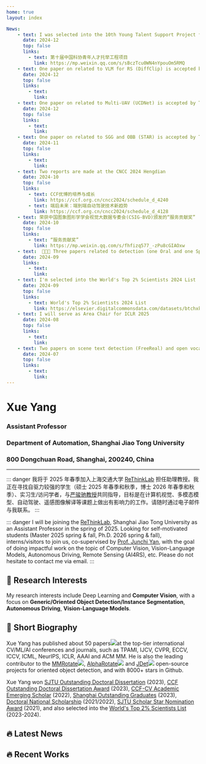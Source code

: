 ```yaml
---
home: true
layout: index

News:
    - text: I was selected into the 10th Young Talent Support Project funded by CAST
      date: 2024-12
      top: false
      links: 
        - text: 第十届中国科协青年人才托举工程项目
          link: https://mp.weixin.qq.com/s/sBczTcu0WN4nYpouOm5RMQ
    - text: One paper on related to VLM for RS (DiffClip) is accepted by AAAI 2025
      date: 2024-12
      top: false
      links: 
        - text: 
          link:
    - text: One paper on related to Multi-UAV (UCDNet) is accepted by TGRS
      date: 2024-12
      top: false
      links: 
        - text: 
          link:  
    - text: One paper on related to SGG and OBB (STAR) is accepted by TPAMI
      date: 2024-11
      top: false
      links: 
        - text: 
          link:
    - text: Two reports are made at the CNCC 2024 Hengdian
      date: 2024-10
      top: false
      links: 
        - text: CCF优博的培养与成长
          link: https://ccf.org.cn/cncc2024/schedule_d_4240
        - text: 端启未来：端到端自动驾驶技术新趋势
          link: https://ccf.org.cn/cncc2024/schedule_d_4128
    - text: 荣获中国图象图形学学会视觉大数据专委会(CSIG-BVD)颁发的“服务贡献奖”
      date: 2024-10
      top: false
      links:
        - text: “服务贡献奖”
          link: https://mp.weixin.qq.com/s/fhfizq577_-zPu8cGIAOxw
    - text:  🎉🎉🎉 Three papers related to detection (one Oral and one Spotlight) are accepted by NeurIPS 2024
      date: 2024-09
      links:
        - text:
          link:
    - text: I'm selected into the World's Top 2% Scientists 2024 List
      date: 2024-09
      top: false
      links: 
        - text: World's Top 2% Scientists 2024 List
          link: https://elsevier.digitalcommonsdata.com/datasets/btchxktzyw/7
    - text: I will serve as Area Chair for ICLR 2025
      date: 2024-08
      top: false
      links: 
        - text: 
          link: 
    - text: Two papers on scene text detection (FreeReal) and open vocabulary detection (CastDet) are accepted by ECCV 2024
      date: 2024-07
      top: false
      links: 
        - text: 
          link: 
---
```

<script setup>
    import NewsCard from '@/theme/News.vue'
    import WorkCard from '@/theme/components/XCard.vue'

</script>

# Xue Yang

### Assistant Professor
### Department of Automation, Shanghai Jiao Tong University
### 800 Dongchuan Road, Shanghai, 200240, China

---

::: danger 我将于 2025 年春季加入上海交通大学 [ReThinkLab](http://thinklab.sjtu.edu.cn/) 担任助理教授。我正在寻找自驱力较强的学生（硕士 2025 年春季和秋季，博士 2026 年春季和秋季）、实习生/访问学者，与[严骏驰教授](http://thinklab.sjtu.edu.cn/)共同指导，目标是在计算机视觉、多模态模型、自动驾驶、遥感图像解译等课题上做出有影响力的工作。请随时通过电子邮件与我联系。
:::

::: danger I will be joining the [ReThinkLab](http://thinklab.sjtu.edu.cn/), Shanghai Jiao Tong University as an Assistant Professor in the spring of 2025. Looking for self-motivated students (Master 2025 spring & fall, Ph.D. 2026 spring & fall), interns/visitors to join us, co-supervised by [Prof. Junchi Yan](http://thinklab.sjtu.edu.cn/), with the goal of doing impactful work on the topic of Computer Vision, Vision-Language Models, Autonomous Driving, Remote Sensing (AI4RS), etc. Please do not hesitate to contact me via email.
:::


## :key: Research Interests

My research interests include Deep Learning and **Computer Vision**, with a focus on **Generic/Oriented Object Detection/Instance Segmentation**, **Autonomous Driving**, **Vision-Language Models**.

## :memo: Short Biography

Xue Yang has published about 50 papers<a href="https://scholar.google.com/citations?user=2xTlvV0AAAAJ&hl=en"><img src="https://img.shields.io/endpoint?logo=Google%20Scholar&amp;url=https%3A%2F%2Fcdn.jsdelivr.net%2Fgh%2Fyangxue0827%2Fyangxue0827.github.io@google-scholar-stats%2Fgs_data_shieldsio.json&amp;labelColor=f6f6f6&amp;color=9cf&amp;style=flat&amp;label=citations" /></a>at the top-tier international CV/ML/AI conferences and journals, such as TPAMI, IJCV, CVPR, ECCV, ICCV, ICML, NeurIPS, ICLR, AAAI and ACM MM. He is also the leading contributor to the [MMRotate](https://github.com/open-mmlab/mmrotate)<img src="https://img.shields.io/github/stars/open-mmlab/mmrotate?style=social" />, [AlphaRotate](https://github.com/yangxue0827/RotationDetection)<img src="https://img.shields.io/github/stars/yangxue0827/RotationDetection?style=social" /> and [JDet](https://github.com/Jittor/JDet)<img src="https://img.shields.io/github/stars/Jittor/JDet?style=social" /> open-source projects for oriented object detection, and with 8000+ stars in Github. 

Xue Yang won [SJTU Outstanding Doctoral Dissertation](https://www.gs.sjtu.edu.cn/yxbslw) (2023), [CCF Outstanding Doctoral Dissertation Award](https://www.ccf.org.cn/Membership/Individual_member/Honor/yxbsxwlwjljh/2024-01-05/811519.shtml) (2023), [CCF-CV Academic Emerging Scholar](https://mp.weixin.qq.com/s/mUgpVmyvCHdo5-T6-u8Yxg) (2022), [Shanghai Outstanding Graduates](https://www.seiee.sjtu.edu.cn/xsgz_tzgg_zyfz/7915.html) (2023), [Doctoral National Scholarship](https://mp.weixin.qq.com/s/liVosHsotD2zDMyfmTIQJg) (2021/2022), [SJTU Scholar Star Nomination Award](https://mp.weixin.qq.com/s/hr7qtx3OUffSGS9qUhqc9w) (2021), and also selected into the [World's Top 2% Scientists List](https://topresearcherslist.com/Home/Profile/823455) (2023-2024).



## :fire: Latest News

<NewsCard />

## :fire: Recent Works

<WorkCard />

